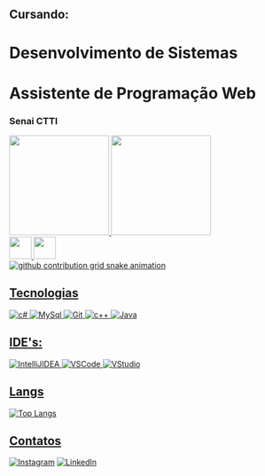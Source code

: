 ## Cursando:
# Desenvolvimento de Sistemas
# Assistente de Programação Web
### Senai CTTI

<div>
  <a href="https://github.com/Ferning7">
    <img height="180em" src="https://github-readme-stats.vercel.app/api?username=Ferning7&show_icons=true&theme=dark&include_all_commits=true&count_private=true"/>
    <img height="180em" src="https://github-readme-stats.vercel.app/api/top-langs/?username=Ferning7&layout=compact&langs_count=168&theme=dark"/>
</div>



<div>
  <a href="https://www.linkedin.com/in/matheus-fernandes-dotcs/" target="_blank"><img src="https://cdn.jsdelivr.net/gh/devicons/devicon@latest/icons/linkedin/linkedin-original.svg" target="_blank" width="40em" />
  <a href="https://www.linkedin.com/in/matheus-fernandes-dotcs/" target="_blank"><img src="https://cdn.jsdelivr.net/gh/devicons/devicon@latest/icons/csharp/csharp-original.svg" target="_blank" width="40em" />

</div>

<picture>
  <source media="(prefers-color-scheme: dark)" srcset="https://raw.githubusercontent.com/YourUser/YourUser/output/github-contribution-grid-snake-dark.svg">
  <source media="(prefers-color-scheme: light)" srcset="https://raw.githubusercontent.com/YourUser/YourUser/output/github-contribution-grid-snake.svg">
  <img alt="github contribution grid snake animation" src="https://raw.githubusercontent.com/YourUser/YourUser/output/github-contribution-grid-snake.svg">
</picture>



## Tecnologias 
![c#](https://img.shields.io/badge/C%23-000000?style=for-the-badge&logo=c-sharp&logoColor=white)
![MySql](https://img.shields.io/badge/MySQL-000000?style=for-the-badge&logo=mysql&logoColor=black)
![Git](https://img.shields.io/badge/GIT-E44C30?style=for-the-badge&logo=git&logoColor=white)
![c++](https://img.shields.io/badge/C%2B%2B-00599C?style=for-the-badge&logo=c%2B%2B&logoColor=white)
![Java](https://img.shields.io/badge/Java-ED8B00?style=for-the-badge&logo=openjdk&logoColor=white)


## IDE's:
![IntelliJIDEA](https://img.shields.io/badge/IntelliJ_IDEA-000000.svg?style=for-the-badge&logo=intellij-idea&logoColor=white)
![VSCode](https://img.shields.io/badge/Visual_Studio_Code-0078D4?style=for-the-badge&logo=visual%20studio%20code&logoColor=white)
![VStudio](https://img.shields.io/badge/Visual_Studio-5C2D91?style=for-the-badge&logo=visual%20studio&logoColor=white)

## Langs
![Top Langs](https://github-readme-stats.vercel.app/api/top-langs/?username=Ferning7&layout=compact)

## Contatos
[![Instagram](https://img.shields.io/badge/Instagram-E4405F?style=for-the-badge&logo=instagram&logoColor=white)](https://www.instagram.com/mattheus_fern/) 
[![LinkedIn](https://img.shields.io/badge/LinkedIn-0077B5?style=for-the-badge&logo=linkedin&logoColor=white)](https://www.linkedin.com/in/matheus-fernandes-9a8517308/)
